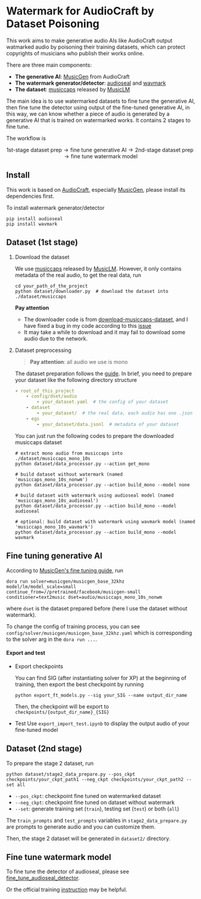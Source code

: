 # Watermark for AudioCraft by Dataset Poisoning

This work aims to make generative audio AIs like AudioCraft output watmarked audio by poisoning their training datasets, which can protect copyrights of musicians who publish their works online.

There are three main components:
- **The generative AI**: [MusicGen](https://github.com/facebookresearch/audiocraft/blob/main/docs/MUSICGEN.md) from AudioCraft
- **The watermark generator/detector**: [audioseal](https://github.com/facebookresearch/audioseal) and [wavmark](https://github.com/wavmark/wavmark)
- **The dataset**: [musiccaps](https://www.kaggle.com/datasets/googleai/musiccaps) released by [MusicLM](https://google-research.github.io/seanet/musiclm/examples/)

The main idea is to use watermarked datasets to fine tune the generative AI, then fine tune the detector using output of the fine-tuned generative AI, in this way, we can know whether a piece of audio is generated by a generative AI that is trained on watermarked works. It contains 2 stages to fine tune.

The workflow is

$$
\text{1st-stage dataset prep} \rightarrow \text{fine tune generative AI} \rightarrow \text{2nd-stage dataset prep} \rightarrow \text{fine tune watermark model}
$$


## Install

This work is based on [AudioCraft](https://github.com/facebookresearch/audiocraft), especially [MusicGen](https://github.com/facebookresearch/audiocraft/blob/main/docs/MUSICGEN.md), please install its dependencies first.

To install watermark generator/detector
```shell
pip install audioseal
pip install wavmark
```

## Dataset (1st stage)

1. Download the dataset

    We use [musiccaps](https://www.kaggle.com/datasets/googleai/musiccaps) released by [MusicLM](https://google-research.github.io/seanet/musiclm/examples/). However, it only contains metadata of the real audio, to get the real data, run
    ```shell
    cd your_path_of_the_project
    python dataset/downloader.py  # download the dataset into ./dataset/musiccaps
    ```
    **Pay attention**
    - The downloader code is from [download-musiccaps-dataset](https://github.com/nateraw/download-musiccaps-dataset), and I have fixed a bug in my code according to this [issue](https://github.com/nateraw/download-musiccaps-dataset/issues/3)
    - It may take a while to download and it may fail to download some audio due to the network.


2. Dataset preprocessing

    > **Pay attention**: all audio we use is mono

    The dataset preparation follows the [guide](https://github.com/facebookresearch/audiocraft/blob/main/docs/DATASETS.md). In brief, you need to prepare your dataset like the following directory structure
    ```yaml
    - root_of_this_project
        - config/dset/audio
            - your_dataset.yaml  # the config of your dataset
        - dataset
            - your_dataset/  # the real data, each audio has one .json and one .wav
        - egs
            - your_dataset/data.jsonl  # metadata of your dataset
    ```

    You can just run the following codes to prepare the downloaded musiccaps dataset

    ```shell
    # extract mono audio from musiccaps into ./dataset/musiccaps_mono_10s
    python dataset/data_processor.py --action get_mono

    # build dataset without watermark (named 'musiccaps_mono_10s_nonwm')
    python dataset/data_processor.py --action build_mono --model none

    # build dataset with watermark using audioseal model (named 'musiccaps_mono_10s_audioseal')
    python dataset/data_processor.py --action build_mono --model audioseal

    # optional: build dataset with watermark using wavmark model (named 'musiccaps_mono_10s_wavmark')
    python dataset/data_processor.py --action build_mono --model wavmark
    ```

## Fine tuning generative AI

According to [MusicGen's fine tuning guide](https://github.com/facebookresearch/audiocraft/blob/main/docs/MUSICGEN.md#fine-tuning-existing-models), run

```shell
dora run solver=musicgen/musicgen_base_32khz model/lm/model_scale=small continue_from=//pretrained/facebook/musicgen-small conditioner=text2music dset=audio/musiccaps_mono_10s_nonwm
```

where `dset` is the dataset prepared before (here I use the dataset without watermark).

To change the config of training process, you can see `config/solver/musicgen/musicgen_base_32khz.yaml` which is corresponding to the solver arg in the `dora run ...`.


#### Export and test

- Export checkpoints

    You can find SIG (after instantiating solver for XP) at the beginning of training, then export the best checkpoint by running
    ```shell
    python export_ft_models.py --sig your_SIG --name output_dir_name
    ```
    Then, the checkpoint will be export to `checkpoints/{output_dir_name}_{SIG}`

- Test
    Use `export_import_test.ipynb` to display the output audio of your fine-tuned model


## Dataset (2nd stage)
To prepare the stage 2 dataset, run
```plain
python dataset/stage2_data_prepare.py --pos_ckpt checkpoints/your_ckpt_path1 --neg_ckpt checkpoints/your_ckpt_path2 --set all
```
- `--pos_ckpt`: checkpoint fine tuned on watermarked dataset
- `--neg_ckpt`: checkpoint fine tuned on dataset without watermark
- `--set`: generate training set (`train`), testing set (`test`) or both (`all`) 

The `train_prompts` and `test_prompts` variables in `stage2_data_prepare.py` are prompts to generate audio and you can customize them.

Then, the stage 2 dataset will be generated in `dataset2/` directory.


## Fine tune watermark model

To fine tune the detector of audioseal, please see [fine_tune_audioseal_detector](https://github.com/ObsisMc/fine_tune_audioseal_detector).

Or the official training [instruction](https://github.com/facebookresearch/audioseal/blob/main/docs/TRAINING.md) may be helpful.
